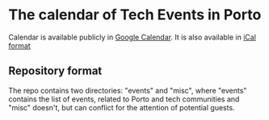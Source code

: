 The calendar of Tech Events in Porto
====================================


Calendar is available publicly in [Google Calendar](https://calendar.google.com/calendar/embed?src=nldp40d05lh6muiv7mqh4crmno%40group.calendar.google.com&ctz=Europe%2FLisbon).
It is also available in [iCal format](https://calendar.google.com/calendar/ical/nldp40d05lh6muiv7mqh4crmno%40group.calendar.google.com/public/basic.ics)

Repository format
-----------------

The repo contains two directories: "events" and "misc", where "events"
contains the list of events, related to Porto and tech communities
and "misc" doesn't, but can conflict for the attention of potential
guests.
